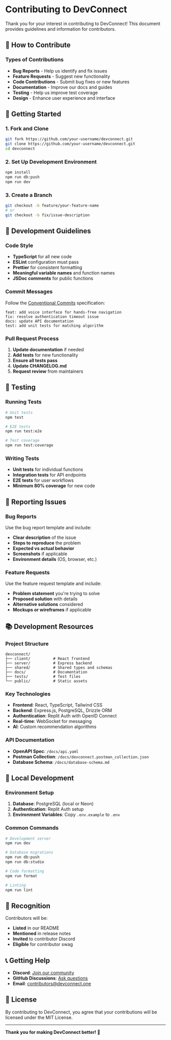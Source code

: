 # Contributing to DevConnect

Thank you for your interest in contributing to DevConnect! This document provides guidelines and information for contributors.

## 🤝 How to Contribute

### Types of Contributions
- **Bug Reports** - Help us identify and fix issues
- **Feature Requests** - Suggest new functionality
- **Code Contributions** - Submit bug fixes or new features
- **Documentation** - Improve our docs and guides
- **Testing** - Help us improve test coverage
- **Design** - Enhance user experience and interface

## 🚀 Getting Started

### 1. Fork and Clone
```bash
git fork https://github.com/your-username/devconnect.git
git clone https://github.com/your-username/devconnect.git
cd devconnect
```

### 2. Set Up Development Environment
```bash
npm install
npm run db:push
npm run dev
```

### 3. Create a Branch
```bash
git checkout -b feature/your-feature-name
# or
git checkout -b fix/issue-description
```

## 📝 Development Guidelines

### Code Style
- **TypeScript** for all new code
- **ESLint** configuration must pass
- **Prettier** for consistent formatting
- **Meaningful variable names** and function names
- **JSDoc comments** for public functions

### Commit Messages
Follow the [Conventional Commits](https://conventionalcommits.org/) specification:

```
feat: add voice interface for hands-free navigation
fix: resolve authentication timeout issue
docs: update API documentation
test: add unit tests for matching algorithm
```

### Pull Request Process
1. **Update documentation** if needed
2. **Add tests** for new functionality
3. **Ensure all tests pass**
4. **Update CHANGELOG.md**
5. **Request review** from maintainers

## 🧪 Testing

### Running Tests
```bash
# Unit tests
npm test

# E2E tests
npm run test:e2e

# Test coverage
npm run test:coverage
```

### Writing Tests
- **Unit tests** for individual functions
- **Integration tests** for API endpoints
- **E2E tests** for user workflows
- **Minimum 80% coverage** for new code

## 🐛 Reporting Issues

### Bug Reports
Use the bug report template and include:
- **Clear description** of the issue
- **Steps to reproduce** the problem
- **Expected vs actual behavior**
- **Screenshots** if applicable
- **Environment details** (OS, browser, etc.)

### Feature Requests
Use the feature request template and include:
- **Problem statement** you're trying to solve
- **Proposed solution** with details
- **Alternative solutions** considered
- **Mockups or wireframes** if applicable

## 📚 Development Resources

### Project Structure
```
devconnect/
├── client/          # React frontend
├── server/          # Express backend
├── shared/          # Shared types and schemas
├── docs/            # Documentation
├── tests/           # Test files
└── public/          # Static assets
```

### Key Technologies
- **Frontend**: React, TypeScript, Tailwind CSS
- **Backend**: Express.js, PostgreSQL, Drizzle ORM
- **Authentication**: Replit Auth with OpenID Connect
- **Real-time**: WebSocket for messaging
- **AI**: Custom recommendation algorithms

### API Documentation
- **OpenAPI Spec**: `/docs/api.yaml`
- **Postman Collection**: `/docs/devconnect.postman_collection.json`
- **Database Schema**: `/docs/database-schema.md`

## 🔧 Local Development

### Environment Setup
1. **Database**: PostgreSQL (local or Neon)
2. **Authentication**: Replit Auth setup
3. **Environment Variables**: Copy `.env.example` to `.env`

### Common Commands
```bash
# Development server
npm run dev

# Database migrations
npm run db:push
npm run db:studio

# Code formatting
npm run format

# Linting
npm run lint
```

## 🌟 Recognition

Contributors will be:
- **Listed** in our README
- **Mentioned** in release notes
- **Invited** to contributor Discord
- **Eligible** for contributor swag

## 📞 Getting Help

- **Discord**: [Join our community](https://discord.gg/devconnect)
- **GitHub Discussions**: [Ask questions](https://github.com/your-username/devconnect/discussions)
- **Email**: contributors@devconnect.one

## 📄 License

By contributing to DevConnect, you agree that your contributions will be licensed under the MIT License.

---

**Thank you for making DevConnect better! 🚀**